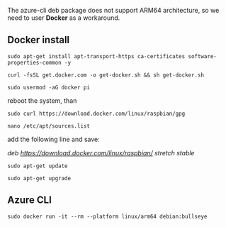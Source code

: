 The azure-cli deb package does not support ARM64 architecture, so we need to user **Docker** as a workaround.

## Docker install

```sudo apt-get install apt-transport-https ca-certificates software-properties-common -y```

```curl -fsSL get.docker.com -o get-docker.sh && sh get-docker.sh```

```sudo usermod -aG docker pi```

reboot the system, than

```sudo curl https://download.docker.com/linux/raspbian/gpg```

```nano /etc/apt/sources.list```

add the following line and save:   

*deb https://download.docker.com/linux/raspbian/ stretch stable*

```sudo apt-get update```

```sudo apt-get upgrade```

## Azure CLI

```sudo docker run -it --rm --platform linux/arm64 debian:bullseye```

